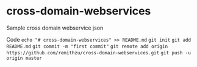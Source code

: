 # cross-domain-webservices
Sample cross domain webservice json

Code 
`echo "# cross-domain-webservices" >> README.md`
`git init`
`git add README.md`
`git commit -m "first commit"`
`git remote add origin https://github.com/remithzu/cross-domain-webservices.git`
`git push -u origin master`
